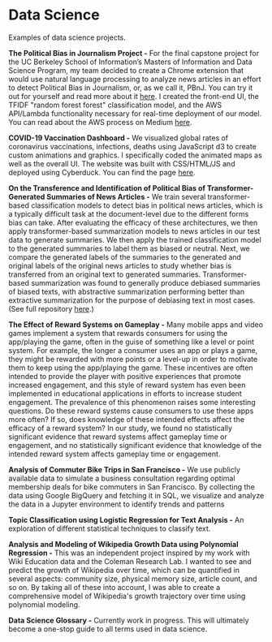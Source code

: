 # Data Science
Examples of data science projects.

**The Political Bias in Journalism Project -** For the final capstone project for the UC Berkeley School of Information’s Masters of Information and Data Science Program, my team decided to create a Chrome extension that would use natural language processing to analyze news articles in an effort to detect Political Bias in Journalism, or, as we call it, PBnJ. You can try it out for yourself and read more about it [here](https://thepbnjproject.wixsite.com/home).  I created the front-end UI, the TFIDF "random forest forest" classification model, and the AWS API/Lambda functionality necessary for real-time deployment of our model.  You can read about the AWS process on Medium [here](https://aws.plainenglish.io/step-by-step-guide-to-creating-an-aws-api-with-a-lambda-function-with-internet-access-python-6ac0c972226d).  

**COVID-19 Vaccination Dashboard -** We visualized global rates of coronavirus vaccinations, infections, deaths using JavaScript d3 to create custom animations and graphics.  I specifically coded the animated maps as well as the overall UI.  The website was built with CSS/HTML/JS and deployed using Cyberduck.  You can find the page [here](https://people.ischool.berkeley.edu/~asht/).

**On the Transference and Identification of Political Bias of Transformer-Generated Summaries of News Articles -** We train several transformer-based classification models to detect bias in political news articles, which is a typically difficult task at the document-level due to the different forms bias can take. After evaluating the efficacy of these architectures, we then apply transformer-based summarization models to news articles in our test data to generate summaries. We then apply the trained classification model to the generated summaries to label them as biased or neutral. Next, we compare the generated labels of the summaries to the generated and original labels of the original news articles to study whether bias is transferred from an original text to generated summaries. Transformer-based summarization was found to generally produce debiased summaries of biased texts, with abstractive summarization performing better than extractive summarization for the purpose of debiasing text in most cases. (See full repository [here](https://github.com/AshQTan/W266_Project).)

**The Effect of Reward Systems on Gameplay -** Many mobile apps and video games implement a system that rewards consumers for using the app/playing the game, often in the guise of something like a level or point system. For example, the longer a consumer uses an app or plays a game, they might be rewarded with more points or a level-up in order to motivate them to keep using the app/playing the game. These incentives are often intended to provide the player with positive experiences that promote increased engagement, and this style of reward system has even been implemented in educational applications in efforts to increase student engagement. The prevalence of this phenomenon raises some interesting questions. Do these reward systems cause consumers to use these apps more often? If so, does knowledge of these intended effects affect the efficacy of a reward system? In our study, we found no statistically significant evidence that reward systems affect gameplay time or engagement, and no statistically significant evidence that knowledge of the intended reward system affects gameplay time or engagement.

**Analysis of Commuter Bike Trips in San Francisco -** We use publicly available data to simulate a business consultation regarding optimal membership deals for bike commuters in San Francisco.  By collecting the data using Google BigQuery and fetching it in SQL, we visualize and analyze the data in a Jupyter environment to identify trends and patterns

**Topic Classification using Logistic Regression for Text Analysis -** An exploration of different statistical techniques to classify text.

**Analysis and Modeling of Wikipedia Growth Data using Polynomial Regression -** This was an independent project inspired by my work with Wiki Education data and the Coleman Research Lab.  I wanted to see and predict the growth of Wikipedia over time, which can be quantified in several aspects: community size, physical memory size, article count, and so on.  By taking all of these into account, I was able to create a comprehensive model of Wikipedia's growth trajectory over time using polynomial modeling.

**Data Science Glossary -** Currently work in progress.  This will ultimately become a one-stop guide to all terms used in data science.

